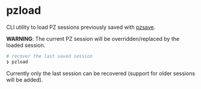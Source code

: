 # pzload

CLI utility to load PZ sessions previously saved with [pzsave](../pzsave/).

**WARNING**: The current PZ session will be overridden/replaced by the loaded session.

```bash
# recover the last saved session
❯ pzload
```

Currently only the last session can be recovered (support for older sessions will be added).

